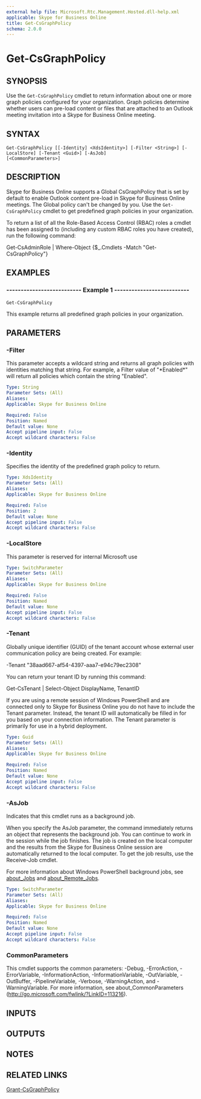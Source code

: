 ```yaml
---
external help file: Microsoft.Rtc.Management.Hosted.dll-help.xml
applicable: Skype for Business Online
title: Get-CsGraphPolicy
schema: 2.0.0
---
```


# Get-CsGraphPolicy

## SYNOPSIS
Use the `Get-CsGraphPolicy` cmdlet to return information about one or more graph policies configured for your organization. Graph policies determine whether users can pre-load content or files that are attached to an Outlook meeting invitation into a Skype for Business Online meeting.

## SYNTAX
```
Get-CsGraphPolicy [[-Identity] <XdsIdentity>] [-Filter <String>] [-LocalStore] [-Tenant <Guid>] [-AsJob] 
[<CommonParameters>]
```

## DESCRIPTION
Skype for Business Online supports a Global CsGraphPolicy that is set by default to enable Outlook content pre-load in Skype for Business Online meetings. The Global policy can't be changed by you. Use the `Get-CsGraphPolicy` cmdlet to get predefined graph policies in your organization.

To return a list of all the Role-Based Access Control (RBAC) roles a cmdlet has been assigned to (including any custom RBAC roles you have created), run the following command:

Get-CsAdminRole | Where-Object {$_.Cmdlets -Match "Get-CsGraphPolicy"}

## EXAMPLES

### -------------------------- Example 1 --------------------------
```
Get-CsGraphPolicy
```

This example returns all predefined graph policies in your organization.


## PARAMETERS

### -Filter
This parameter accepts a wildcard string and returns all graph policies with identities matching that string. For example, a Filter value of "\*Enabled\*" will return all policies which contain the string "Enabled".

```yaml
Type: String
Parameter Sets: (All)
Aliases: 
Applicable: Skype for Business Online

Required: False
Position: Named
Default value: None
Accept pipeline input: False
Accept wildcard characters: False
```

### -Identity
Specifies the identity of the predefined graph policy to return.

```yaml
Type: XdsIdentity
Parameter Sets: (All)
Aliases: 
Applicable: Skype for Business Online

Required: False
Position: 2
Default value: None
Accept pipeline input: False
Accept wildcard characters: False
```

### -LocalStore
This parameter is reserved for internal Microsoft use

```yaml
Type: SwitchParameter
Parameter Sets: (All)
Aliases: 
Applicable: Skype for Business Online

Required: False
Position: Named
Default value: None
Accept pipeline input: False
Accept wildcard characters: False
```

### -Tenant
Globally unique identifier (GUID) of the tenant account whose external user communication policy are being created. For example:

-Tenant "38aad667-af54-4397-aaa7-e94c79ec2308"

You can return your tenant ID by running this command:

Get-CsTenant | Select-Object DisplayName, TenantID

If you are using a remote session of Windows PowerShell and are connected only to Skype for Business Online you do not have to include the Tenant parameter. Instead, the tenant ID will automatically be filled in for you based on your connection information. The Tenant parameter is primarily for use in a hybrid deployment.

```yaml
Type: Guid
Parameter Sets: (All)
Aliases: 
Applicable: Skype for Business Online

Required: False
Position: Named
Default value: None
Accept pipeline input: False
Accept wildcard characters: False
```

### -AsJob
Indicates that this cmdlet runs as a background job.

When you specify the AsJob parameter, the command immediately returns an object that represents the background job. You can continue to work in the session while the job finishes. The job is created on the local computer and the results from the Skype for Business Online session are automatically returned to the local computer. To get the job results, use the Receive-Job cmdlet.

For more information about Windows PowerShell background jobs, see [about_Jobs](https://docs.microsoft.com/en-us/powershell/module/microsoft.powershell.core/about/about_jobs?view=powershell-6) and [about_Remote_Jobs](https://docs.microsoft.com/en-us/powershell/module/microsoft.powershell.core/about/about_remote_jobs?view=powershell-6).

```yaml
Type: SwitchParameter
Parameter Sets: (All)
Aliases: 
Applicable: Skype for Business Online

Required: False
Position: Named
Default value: None
Accept pipeline input: False
Accept wildcard characters: False
```

### CommonParameters
This cmdlet supports the common parameters: -Debug, -ErrorAction, -ErrorVariable, -InformationAction, -InformationVariable, -OutVariable, -OutBuffer, -PipelineVariable, -Verbose, -WarningAction, and -WarningVariable. For more information, see about_CommonParameters (http://go.microsoft.com/fwlink/?LinkID=113216).

## INPUTS

## OUTPUTS

## NOTES

## RELATED LINKS
[Grant-CsGraphPolicy](https://docs.microsoft.com/en-us/powershell/module/skype/grant-csgraphpolicy?view=skype-ps)
